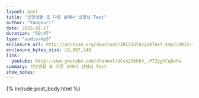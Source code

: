```yaml
---
layout: post
title: "신앙생활 또 다른 보혜사 성령님 Test"
author: "Yangnuri"
date: 2015-01-17
duration: "59:47"
type: "audio/mp3"
enclosure_url: http://archive.org/download/201515Yang14Test.kmp3/2015-1-5-yang-1-4-test.kmp3.mp3
enclosure_bytes_size: 18,997,248
link:
  youtube: http://www.youtube.com/channel/UCcx23KhkV_-P7ZygYCq8wFw
summary: 신앙생활 또 다른 보혜사 성령님 Test
show_notes:
---
```


{% include post_body.html %}
